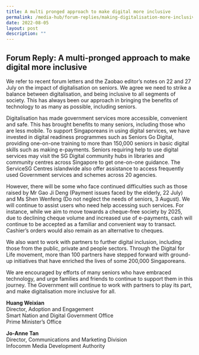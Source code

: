 ```yaml
---
title: A multi pronged approach to make digital more inclusive
permalink: /media-hub/forum-replies/making-digitalisation-more-inclusive-for-all
date: 2022-08-05
layout: post
description: ""
---
```


## Forum Reply: A multi-pronged approach to make digital more inclusive


We refer to recent forum letters and the Zaobao editor’s notes on 22 and 27 July on the impact of digitalisation on seniors. We agree we need to strike a balance between digitalisation, and being inclusive to all segments of society. This has always been our approach in bringing the benefits of technology to as many as possible, including seniors.

Digitalisation has made government services more accessible, convenient and safe. This has brought benefits to many seniors, including those who are less mobile. To support Singaporeans in using digital services, we have invested in digital readiness programmes such as Seniors Go Digital, providing one-on-one training to more than 150,000 seniors in basic digital skills such as making e-payments. Seniors requiring help to use digital services may visit the SG Digital community hubs in libraries and community centres across Singapore to get one-on-one guidance. The ServiceSG Centres islandwide also offer assistance to access frequently used Government services and schemes across 20 agencies.

However, there will be some who face continued difficulties such as those raised by Mr Gao Ji Deng (Payment issues faced by the elderly, 22 July) and Ms Shen Wenfeng (Do not neglect the needs of seniors, 3 August). We will continue to assist users who need help accessing such services. For instance, while we aim to move towards a cheque-free society by 2025, due to declining cheque volume and increased use of e-payments, cash will continue to be accepted as a familiar and convenient way to transact. Cashier’s orders would also remain as an alternative to cheques.

We also want to work with partners to further digital inclusion, including those from the public, private and people sectors. Through the Digital for Life movement, more than 100 partners have stepped forward with ground-up initiatives that have enriched the lives of some 200,000 Singaporeans.

We are encouraged by efforts of many seniors who have embraced technology, and urge families and friends to continue to support them in this journey. The Government will continue to work with partners to play its part, and make digitalisation more inclusive for all.

**Huang Weixian**<br>
Director, Adoption and Engagement<br>
Smart Nation and Digital Government Office<br>
Prime Minister’s Office

**Jo-Anne Tan**<br>
Director, Communications and Marketing Division<br>
Infocomm Media Development Authority